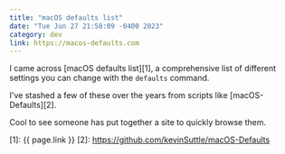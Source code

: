 ```yaml
---
title: "macOS defaults list"
date: "Tue Jun 27 21:58:09 -0400 2023"
category: dev
link: https://macos-defaults.com
---
```


I came across [macOS defaults list][1], a comprehensive list of different
settings you can change with the `defaults` command.

I've stashed a few of these over the years from scripts like
[macOS-Defaults][2].

Cool to see someone has put together a site to quickly browse them.

[1]: {{ page.link }}
[2]: https://github.com/kevinSuttle/macOS-Defaults
